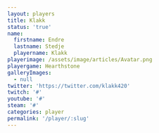 ```yaml
---
layout: players
title: Klakk
status: 'true'
name:
  firstname: Endre
  lastname: Stedje
  playername: Klakk
playerimage: /assets/image/articles/Avatar.png
playergame: Hearthstone
galleryImages:
  - null
twitter: 'https://twitter.com/klakk420'
twitch: '#'
youtube: '#'
steam: '#'
categories: player
permalink: '/player/:slug'
---
```



